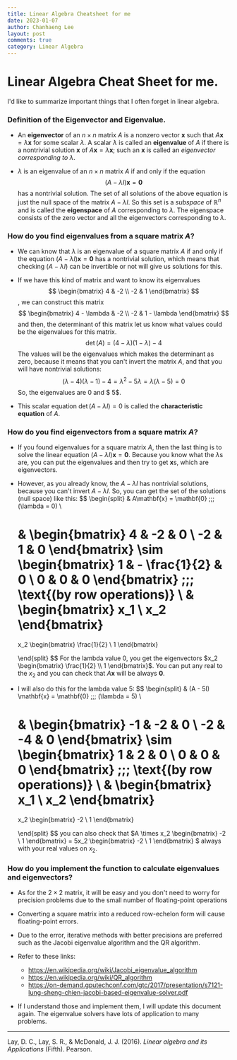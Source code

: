 ```yaml
---
title: Linear Algebra Cheatsheet for me
date: 2023-01-07
author: Chanhaeng Lee
layout: post
comments: true
category: Linear Algebra
---
```




# Linear Algebra Cheat Sheet for me.

I'd like to summarize important things that I often forget in linear algebra.



### Definition of the Eigenvector and Eigenvalue.

* An **eigenvector** of an $n \times n$ matrix $A$ is a nonzero vector $\mathbf{x}$ such that $A \mathbf{x} = \lambda \mathbf{x}$ for some scalar $\lambda$. A scalar $\lambda$ is called an **eigenvalue** of $A$ if there is a nontrivial solution $\mathbf{x}$ of $A\mathbf{x} = \lambda \mathbf{x}$; such an $\mathbf{x}$ is called an *eigenvector corresponding to* $\lambda$.

* $\lambda$ is an eigenvalue of an $n \times n$ matrix $A$ if and only if the equation
  $$
  (A - \lambda I) \mathbf{x} = \mathbf{0}
  $$
  has a nontrivial solution. The set of all solutions of the above equation is just the null space of the matrix $A - \lambda I$. So this set is a *subspace* of $\mathbb{R}^n$ and is called the **eigenspace** of $A$ corresponding to $\lambda$. The eigenspace consists of the zero vector and all the eigenvectors corresponding to $\lambda.$



### How do you find eigenvalues from a square matrix $A$?

* We can know that $\lambda$ is an eigenvalue of a square matrix $A$ if and only if the equation $(A - \lambda I)\mathbf{x} = \mathbf{0}$ has a nontrivial solution, which means that checking $(A-\lambda I)$ can be invertible or not will give us solutions for this.

* If we have this kind of matrix and want to know its eigenvalues
  $$
  \begin{bmatrix}
  4 & -2 \\
  -2 & 1
  \end{bmatrix}
  $$
  , we can construct this matrix
  $$
  \begin{bmatrix}
  4 - \lambda & -2  \\
  -2 & 1 - \lambda 
  \end{bmatrix}
  $$
  and then, the determinant of this matrix let us know  what values could be the eigenvalues for this matrix.
  $$
  \det(A) =  (4 - \lambda)(1 - \lambda) - 4
  $$
  The values will be the eigenvalues which makes the determinant as zero, because it means that you can't invert the matrix $A$, and that you will have nontrivial solutions:
  $$
  (\lambda - 4)(\lambda - 1) - 4 = 
  \lambda^2 - 5\lambda = \lambda(\lambda - 5) = 0
  $$
  So, the eigenvalues are $0$ and $ 5$.

* This scalar equation $\det(A - \lambda I) = 0$ is called the **characteristic equation** of $A$.

  

### How do you find eigenvectors from a square matrix $A$?

* If you found eigenvalues for a square matrix $A$, then the last thing is to solve the linear equation $(A - \lambda I) \mathbf{x} = \mathbf{0}$. Because you know what the $\lambda$s are, you can put the eigenvalues and then try to get $\mathbf{x}$s, which are eigenvectors. 

* However, as you already know, the $A - \lambda I$ has nontrivial solutions, because you can't invert $A - \lambda I$. So, you can get the set of the solutions (null space) like this:
  $$
  \begin{split}
  & A\mathbf{x} = \mathbf{0} \;\;\; (\lambda = 0) \\
  
  & 
  \begin{bmatrix}
  4 & -2 & 0 \\
  -2 & 1 & 0 
  \end{bmatrix} \sim
  \begin{bmatrix}
  1 & - \frac{1}{2} & 0 \\
  0 & 0 & 0
  \end{bmatrix} \;\;\; \text{(by row operations)}
  \\
  &
  \begin{bmatrix}
  x_1 \\ x_2
  \end{bmatrix} 
  = 
  
  x_2
  \begin{bmatrix}
  \frac{1}{2} \\
  1
  \end{bmatrix}
  
  \end{split}
  $$
  For the lambda value $0$, you get the eigenvectors $x_2 \begin{bmatrix} \frac{1}{2} \\ 1 \end{bmatrix}$. You can put any real to the $x_2$ and you can check that $A \mathbf{x}$ will be always $\mathbf{0}$.

* I will also do this for the lambda value $5$:
  $$
  \begin{split}
  & (A - 5I) \mathbf{x} = \mathbf{0} \;\;\; (\lambda = 5) \\
  
  & 
  \begin{bmatrix}
  -1 & -2 & 0 \\
  -2 & -4 & 0 
  \end{bmatrix} \sim
  \begin{bmatrix}
  1 & 2 & 0 \\
  0 & 0 & 0
  \end{bmatrix} \;\;\; \text{(by row operations)}
  \\
  &
  \begin{bmatrix}
  x_1 \\ x_2
  \end{bmatrix} 
  = 
  
  x_2
  \begin{bmatrix}
  -2 \\
  1
  \end{bmatrix}
  
  \end{split}
  $$
  you can also check that $A \times x_2 \begin{bmatrix} -2 \\ 1 \end{bmatrix} = 5x_2 \begin{bmatrix} -2 \\ 1 \end{bmatrix} $ always with your real values on $x_2$.



### How do you implement the function to calculate eigenvalues and eigenvectors?

* As for the $2 \times 2$ matrix, it will be easy and you don't need to worry for precision problems due to the small number of floating-point operations
* Converting a square matrix into a reduced row-echelon form will  cause floating-point errors.
* Due to the error, iterative methods with better precisions are preferred such as the Jacobi eigenvalue algorithm and the QR algorithm.
* Refer to these links:
  * https://en.wikipedia.org/wiki/Jacobi_eigenvalue_algorithm
  * https://en.wikipedia.org/wiki/QR_algorithm
  * https://on-demand.gputechconf.com/gtc/2017/presentation/s7121-lung-sheng-chien-jacobi-based-eigenvalue-solver.pdf

* If I understand those and implement them, I will update this document again. The eigenvalue solvers have lots of application to many problems. 



---

Lay, D. C., Lay, S. R., & McDonald, J. J. (2016). *Linear algebra and its Applications* (Fifth). Pearson. 